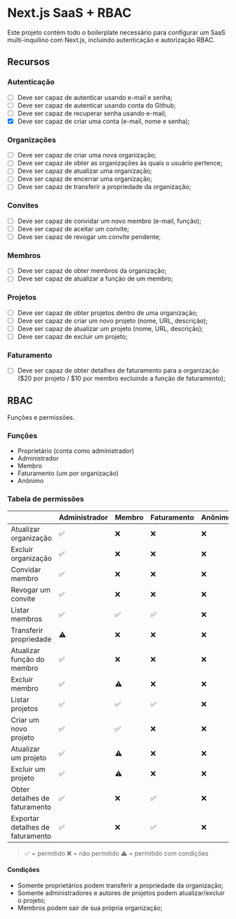 # Next.js SaaS + RBAC

Este projeto contém todo o boilerplate necessário para configurar um SaaS multi-inquilino com Next.js, incluindo autenticação e autorização RBAC.

## Recursos

### Autenticação

- [ ] Deve ser capaz de autenticar usando e-mail e senha;
- [ ] Deve ser capaz de autenticar usando conta do Github;
- [ ] Deve ser capaz de recuperar senha usando e-mail;
- [x] Deve ser capaz de criar uma conta (e-mail, nome e senha);

### Organizações

- [ ] Deve ser capaz de criar uma nova organização;
- [ ] Deve ser capaz de obter as organizações às quais o usuário pertence;
- [ ] Deve ser capaz de atualizar uma organização;
- [ ] Deve ser capaz de encerrar uma organização;
- [ ] Deve ser capaz de transferir a propriedade da organização;

### Convites

- [ ] Deve ser capaz de convidar um novo membro (e-mail, função);
- [ ] Deve ser capaz de aceitar um convite;
- [ ] Deve ser capaz de revogar um convite pendente;

### Membros

- [ ] Deve ser capaz de obter membros da organização;
- [ ] Deve ser capaz de atualizar a função de um membro;

### Projetos

- [ ] Deve ser capaz de obter projetos dentro de uma organização;
- [ ] Deve ser capaz de criar um novo projeto (nome, URL, descrição);
- [ ] Deve ser capaz de atualizar um projeto (nome, URL, descrição);
- [ ] Deve ser capaz de excluir um projeto;

### Faturamento

- [ ] Deve ser capaz de obter detalhes de faturamento para a organização ($20 por projeto / $10 por membro excluindo a função de faturamento);

## RBAC

Funções e permissões.

### Funções

- Proprietário (conta como administrador)
- Administrador
- Membro
- Faturamento (um por organização)
- Anônimo

### Tabela de permissões

|                                  | Administrador | Membro  | Faturamento | Anônimo  |
| -------------------------------- | ------------- | ------  | ------------ | ------- |
| Atualizar organização            | ✅            | ❌     | ❌          | ❌      |
| Excluir organização              | ✅            | ❌     | ❌          | ❌      |
| Convidar membro                  | ✅            | ❌     | ❌          | ❌      |
| Revogar um convite               | ✅            | ❌     | ❌          | ❌      |
| Listar membros                   | ✅            | ✅     | ✅          | ❌      |
| Transferir propriedade           | ⚠️            | ❌     | ❌          | ❌      |
| Atualizar função do membro       | ✅            | ❌     | ❌          | ❌      |
| Excluir membro                   | ✅            | ⚠️     | ❌          | ❌      |
| Listar projetos                  | ✅            | ✅     | ✅          | ❌      |
| Criar um novo projeto            | ✅            | ✅     | ❌          | ❌      |
| Atualizar um projeto             | ✅            | ⚠️     | ❌          | ❌      |
| Excluir um projeto               | ✅            | ⚠️     | ❌          | ❌      |
| Obter detalhes de faturamento    | ✅            | ❌     | ✅          | ❌      |
| Exportar detalhes de faturamento | ✅            | ❌     | ✅          | ❌      |

> ✅ = permitido
> ❌ = não permitido
> ⚠️ = permitido com condições

#### Condições

- Somente proprietários podem transferir a propriedade da organização;
- Somente administradores e autores de projetos podem atualizar/excluir o projeto;
- Membros podem sair de sua própria organização;
